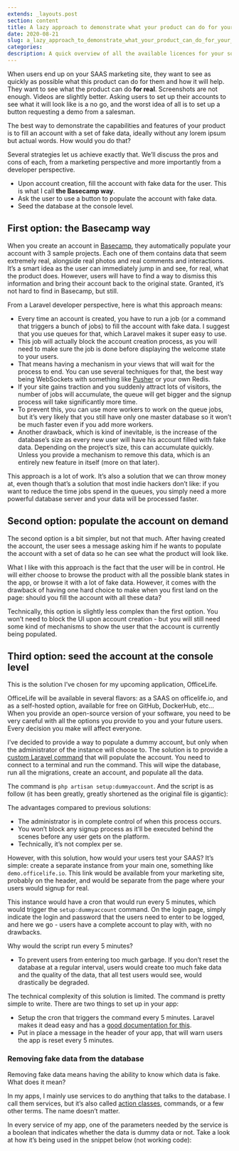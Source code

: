 ```yaml
---
extends: _layouts.post
section: content
title: A lazy approach to demonstrate what your product can do for your users, the Laravel way
date: 2020-08-21
slug: a_lazy_approach_to_demonstrate_what_your_product_can_do_for_your_users_the_Laravel_way
categories:
description: A quick overview of all the available licences for your software.
---
```


When users end up on your SAAS marketing site, they want to see as quickly as possible what this product can do for them and how it will help. They want to see what the product can do **for real**. Screenshots are not enough. Videos are slightly better. Asking users to set up their accounts to see what it will look like is a no go, and the worst idea of all is to set up a button requesting a demo from a salesman.

The best way to demonstrate the capabilities and features of your product is to fill an account with a set of fake data, ideally without any lorem ipsum but actual words. How would you do that?

Several strategies let us achieve exactly that. We’ll discuss the pros and cons of each, from a marketing perspective and more importantly from a developer perspective.

* Upon account creation, fill the account with fake data for the user. This is what I call __the Basecamp way__.
* Ask the user to use a button to populate the account with fake data.
* Seed the database at the console level.

## First option: the Basecamp way

When you create an account in [Basecamp](https://basecamp.com), they automatically populate your account with 3 sample projects. Each one of them contains data that seem extremely real, alongside real photos and real comments and interactions. It’s a smart idea as the user can immediately jump in and see, for real, what the product does. However, users will have to find a way to dismiss this information and bring their account back to the original state. Granted, it’s not hard to find in Basecamp, but still.

From a Laravel developer perspective, here is what this approach means:

* Every time an account is created, you have to run a job (or a command that triggers a bunch of jobs) to fill the account with fake data. I suggest that you use queues for that, which Laravel makes it super easy to use.
* This job will actually block the account creation process, as you will need to make sure the job is done before displaying the welcome state to your users.
* That means having a mechanism in your views that will wait for the process to end. You can use several techniques for that, the best way being WebSockets with something like [Pusher](https://pusher.com) or your own Redis.
* If your site gains traction and you suddenly attract lots of visitors, the number of jobs will accumulate, the queue will get bigger and the signup process will take significantly more time.
* To prevent this, you can use more workers to work on the queue jobs, but it’s very likely that you still have only one master database so it won’t be much faster even if you add more workers.
* Another drawback, which is kind of inevitable, is the increase of the database’s size as every new user will have his account filled with fake data. Depending on the project’s size, this can accumulate quickly. Unless you provide a mechanism to remove this data, which is an entirely new feature in itself (more on that later).

This approach is a lot of work. It’s also a solution that we can throw money at, even though that’s a solution that most indie hackers don’t like: if you want to reduce the time jobs spend in the queues, you simply need a more powerful database server and your data will be processed faster.

## Second option: populate the account on demand

The second option is a bit simpler, but not that much. After having created the account, the user sees a message asking him if he wants to populate the account with a set of data so he can see what the product will look like.

What I like with this approach is the fact that the user will be in control. He will either choose to browse the product with all the possible blank states in the app, or browse it with a lot of fake data. However, it comes with the drawback of having one hard choice to make when you first land on the page: should you fill the account with all these data?

Technically, this option is slightly less complex than the first option. You won’t need to block the UI upon account creation - but you will still need some kind of mechanisms to show the user that the account is currently being populated.

## Third option: seed the account at the console level

This is the solution I’ve chosen for my upcoming application, OfficeLife.

OfficeLife will be available in several flavors: as a SAAS on officelife.io, and as a self-hosted option, available for free on GitHub, DockerHub, etc…
When you provide an open-source version of your software, you need to be very careful with all the options you provide to you and your future users. Every decision you make will affect everyone.

I’ve decided to provide a way to populate a dummy account, but only when the administrator of the instance will choose to. The solution is to provide a [custom Laravel command](https://laravel.com/docs/7.x/artisan) that will populate the account. You need to connect to a terminal and run the command. This will wipe the database, run all the migrations, create an account, and populate all the data.

The command is `php artisan setup:dummyaccount`. And the script is as follow (it has been greatly, greatly shortened as the original file is gigantic):

<script src="https://gist.github.com/djaiss/a2f1702a100da3febe60434b25e73df4.js"></script>

The advantages compared to previous solutions:

* The administrator is in complete control of when this process occurs.
* You won’t block any signup process as it’ll be executed behind the scenes before any user gets on the platform.
* Technically, it’s not complex per se.

However, with this solution, how would your users test your SAAS? It’s simple: create a separate instance from your main one, something like `demo.officelife.io`. This link would be available from your marketing site, probably on the header, and would be separate from the page where your users would signup for real.

This instance would have a cron that would run every 5 minutes, which would trigger the `setup:dummyaccount` command. On the login page, simply indicate the login and password that the users need to enter to be logged, and here we go - users have a complete account to play with, with no drawbacks.

Why would the script run every 5 minutes?

* To prevent users from entering too much garbage. If you don’t reset the database at a regular interval, users would create too much fake data and the quality of the data, that all test users would see,  would drastically be degraded.

The technical complexity of this solution is limited. The command is pretty simple to write. There are two things to set up in your app:

* Setup the cron that triggers the command every 5 minutes. Laravel makes it dead easy and has a [good documentation for this](https://laravel.com/docs/7.x/scheduling#scheduling-artisan-commands).
* Put in place a message in the header of your app, that will warn users the app is reset every 5 minutes.

### Removing fake data from the database

Removing fake data means having the ability to know which data is fake. What does it mean?

In my apps, I mainly use services to do anything that talks to the database. I call them services, but it’s also called [action classes](https://freek.dev/1371-refactoring-to-actions), commands, or a few other terms. The name doesn’t matter.

In every service of my app, one of the parameters needed by the service is a boolean that indicates whether the data is dummy data or not. Take a look at how it’s being used in the snippet below (not working code):

<script src="https://gist.github.com/djaiss/8b0420330e378994bbe7508a368b66e1.js"></script>
